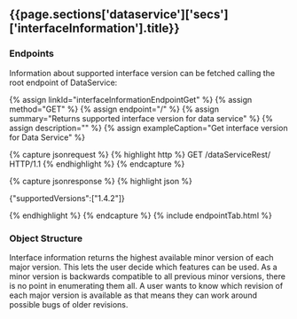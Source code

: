 <h2 id="{{page.sections['dataservice']['secs']['interfaceInformation'].anchor}}">{{page.sections['dataservice']['secs']['interfaceInformation'].title}}</h2>

<h3 id="{{page.sections['dataservice']['secs']['interfaceInformation'].anchor}}-endpoints">Endpoints</h3>

Information about supported interface version can be fetched calling the root endpoint of DataService:

{% assign linkId="interfaceInformationEndpointGet" %}
{% assign method="GET" %}
{% assign endpoint="/" %}
{% assign summary="Returns supported interface version for data service" %}
{% assign description="" %}
{% assign exampleCaption="Get interface version for Data Service" %}

{% capture jsonrequest %}
{% highlight http %}
GET /dataServiceRest/ HTTP/1.1
{% endhighlight %}
{% endcapture %}

{% capture jsonresponse %}
{% highlight json %}

{"supportedVersions":["1.4.2"]}

{% endhighlight %}
{% endcapture %}
{% include endpointTab.html %}

<h3 id="{{page.sections['interfaceInformation']['secs']['interfaceinformation'].anchor}}-objectstructure">Object Structure</h3>

Interface information returns the highest available minor version of each major version. This lets the user decide which features can be used.
As a minor version is backwards compatible to all previous minor versions, there is no point in enumerating them all. A user wants to know which revision of each major version is available as that means they can work around possible bugs of older revisions.